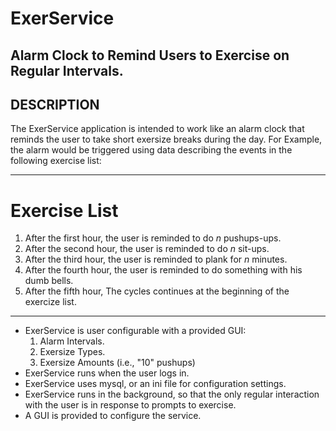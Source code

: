# ExerService
Alarm Clock to Remind Users to Exercise on Regular Intervals.
--
## DESCRIPTION
The ExerService application is intended to work like an alarm clock that reminds the user to take short exersize breaks during the day.  For Example, the alarm would be triggered using data describing the events in the following exercise list:

---
# Exercise List
1. After the first hour, the user is reminded to do *n* pushups-ups.
1. After the second hour, the user is reminded to do *n* sit-ups.
1. After the third hour, the user is reminded to plank for *n* minutes.
1. After the fourth hour, the user is reminded to do something with his dumb bells.
1. After the fifth hour, The cycles continues at the beginning of the exercize list.

---
* ExerService is user configurable with a provided GUI:
  1. Alarm Intervals.
  1. Exersize Types.
  1. Exersize Amounts (i.e., "10" pushups)
* ExerService runs when the user logs in.
* ExerService uses mysql, or an ini file for configuration settings.
* ExerService runs in the background, so that the only regular interaction with the user is in response to prompts to exercise.
* A GUI is provided to configure the service.
